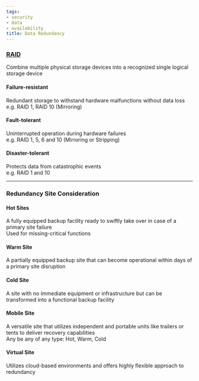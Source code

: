 ```yaml
---
tags:
- security
- data
- availability
title: Data Redundancy
---
```


### [RAID](../../operating-system/others/raid.md)
Combine multiple physical storage devices into a recognized single logical storage device

#### Failure-resistant
Redundant storage to withstand hardware malfunctions without data loss  
e.g. RAID 1, RAID 10 (Mirroring)

#### Fault-tolerant
Uninterrupted operation during hardware failures  
e.g. RAID 1, 5, 6 and 10 (Mirroring or Stripping)

#### Disaster-tolerant
Protects data from catastrophic events  
e.g. RAID 1 and 10

---

### Redundancy Site Consideration

#### Hot Sites
A fully equipped backup facility ready to swiftly take over in case of a primary site failure  
Used for missing-critical functions

#### Warm Site
A partially equipped backup site that can become operational within days of a primary site disruption

#### Cold Site
A site with no immediate equipment or infrastructure but can be transformed into a functional backup facility

#### Mobile Site
A versatile site that utilizes independent and portable units like trailers or tents to deliver recovery capabilities  
Any be any of any type: Hot, Warm, Cold

#### Virtual Site
Utilizes cloud-based environments and offers highly flexible approach to redundancy
